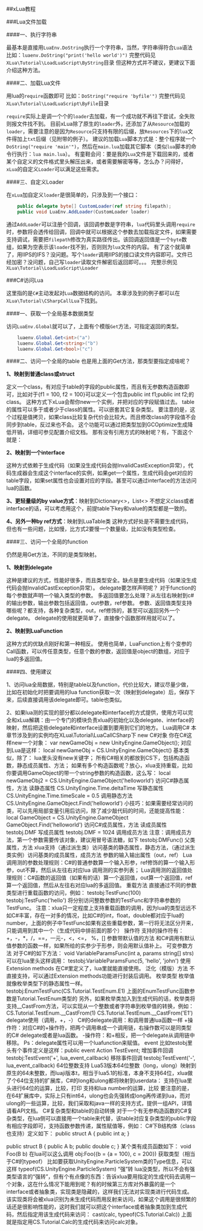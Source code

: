##xLua教程

###Lua文件加载

####一、执行字符串

最基本是直接用`LuaEnv.DoString`执行一个字符串，当然，字符串得符合`Lua`语法
比如：`luaenv.DoString("print('hello world')")`
完整代码见`XLua\Tutorial\LoadLuaScript\ByString`目录
但这种方式并不建议，更建议下面介绍这种方法。

####二、加载Lua文件

用lua的`require`函数即可
比如：`DoString("require 'byfile'")`
完整代码见`XLua\Tutorial\LoadLuaScript\ByFile`目录

`require`实际上是调一个个的`loader`去加载，有一个成功就不再往下尝试，全失败则报文件找不到。
目前xLua除了原生的`loader`外，还添加了从`Resource`加载的`loader`，需要注意的是因为`Resource`只支持有限的后缀，放`Resources`下的`lua`文件得加上`txt`后缀（见附带的例子）。
建议的加载`Lua`脚本方式是：整个程序就一个`DoString("require 'main'")`，然后在`main.lua`加载其它脚本（类似`lua`脚本的命令行执行：`lua main.lua`）。
有童鞋会问：要是我的`Lua`文件是下载回来的，或者某个自定义的文件格式里头解压出来，或者需要解密等等，怎么办？问得好，`xLua`的自定义`Loader`可以满足这些需求。

####三、自定义Loader

在`xLua`加自定义`loader`是很简单的，只涉及到一个接口：

```csharp
    public delegate byte[] CustomLoader(ref string filepath);
    public void LuaEnv.AddLoader(CustomLoader loader)
```

通过`AddLoader`可以注册个回调，该回调参数是字符串，`lua`代码里头调用`require`时，参数将会透传给回调，回调中就可以根据这个参数去加载指定文件，如果需要支持调试，需要把`filepath`修改为真实路径传出。该回调返回值是一个`byte`数组，如果为空表示该`loader`找不到，否则则为`lua`文件的内容。
有了这个就简单了，用IIPS的IFS？没问题。写个`loader`调用IIPS的接口读文件内容即可。文件已经加密？没问题，自己写`loader`读取文件解密后返回即可。。。
完整示例见`XLua\Tutorial\LoadLuaScript\Loader`

###C#访问Lua

这里指的是`C#`主动发起对`Lua`数据结构的访问。
本章涉及到的例子都可以在`XLua\Tutorial\CSharpCallLua`下找到。

####一、获取一个全局基本数据类型

访问`LuaEnv.Global`就可以了，上面有个模版`Get`方法，可指定返回的类型。

```csharp
    luaenv.Global.Get<int>("a")
    luaenv.Global.Get<string>("b")
    luaenv.Global.Get<bool>("c")
```

####二、访问一个全局的table
也是用上面的Get方法，那类型要指定成啥呢？

**1、映射到普通class或struct**

定义一个class，有对应于table的字段的public属性，而且有无参数构造函数即可，比如对于{f1 = 100, f2 = 100}可以定义一个包含public int f1;public int f2;的class。
这种方式下xLua会帮你new一个实例，并把对应的字段赋值过去。
table的属性可以多于或者少于class的属性。可以嵌套其它复杂类型。
要注意的是，这个过程是值拷贝，如果class比较复杂代价会比较大。而且修改class的字段值不会同步到table，反过来也不会。
这个功能可以通过把类型加到GCOptimize生成降低开销，详细可参见配置介绍文档。
那有没有引用方式的映射呢？有，下面这个就是：

**2、映射到一个interface**

这种方式依赖于生成代码（如果没生成代码会抛InvalidCastException异常），代码生成器会生成这个interface的实例，如果get一个属性，生成代码会get对应的table字段，如果set属性也会设置对应的字段。甚至可以通过interface的方法访问lua的函数。

**3、更轻量级的by value方式**：映射到Dictionary<>，List<>
不想定义class或者interface的话，可以考虑用这个，前提table下key和value的类型都是一致的。

**4、另外一种by ref方式**：映射到LuaTable类
这种方式好处是不需要生成代码，但也有一些问题，比如慢，比方式2要慢一个数量级，比如没有类型检查。

####三、访问一个全局的function

仍然是用Get方法，不同的是类型映射。

**1、映射到delegate**

这种是建议的方式，性能好很多，而且类型安全。缺点是要生成代码（如果没生成代码会抛InvalidCastException异常）。
delegate要怎样声明呢？
对于function的每个参数就声明一个输入类型的参数。
多返回值要怎么处理？从左往右映射到c#的输出参数，输出参数包括返回值，out参数，ref参数。
参数、返回值类型支持哪些呢？都支持，各种复杂类型，out，ref修饰的，甚至可以返回另外一个delegate。
delegate的使用就更简单了，直接像个函数那样用就可以了。

**2、映射到LuaFunction**

这种方式的优缺点刚好和第一种相反。
使用也简单，LuaFunction上有个变参的Call函数，可以传任意类型，任意个数的参数，返回值是object的数组，对应于lua的多返回值。

####四、使用建议

1、访问lua全局数据，特别是table以及function，代价比较大，建议尽量少做，比如在初始化时把要调用的lua function获取一次（映射到delegate）后，保存下来，后续直接调用该delegate即可。table也类似。

2、如果lua测的实现的部分都以delegate和interface的方式提供，使用方可以完全和xLua解耦：由一个专门的模块负责xlua的初始化以及delegate、interface的映射，然后把这些delegate和interface设置到要用到它们的地方。
Lua调用C#
本章节涉及到的实例均在XLua\Tutorial\LuaCallCSharp下
new C#对象
你在C#这样new一个对象：
var newGameObj = new UnityEngine.GameObject();
对应到Lua是这样：
local newGameObj = CS.UnityEngine.GameObject()
基本类似，除了：
lua里头没有new关键字；
所有C#相关的都放到CS下，包括构造函数，静态成员属性、方法；
如果有多个构造函数呢？放心，xlua支持重载，比如你要调用GameObject的带一个string参数的构造函数，这么写：
local newGameObj2 = CS.UnityEngine.GameObject('helloworld')
访问C#静态属性，方法
读静态属性
CS.UnityEngine.Time.deltaTime
写静态属性
CS.UnityEngine.Time.timeScale = 0.5
调用静态方法
CS.UnityEngine.GameObject.Find('helloworld')
小技巧：如果需要经常访问的类，可以先用局部变量引用后访问，除了减少敲代码的时间，还能提高性能：
local GameObject = CS.UnityEngine.GameObject
GameObject.Find('helloworld')
访问C#成员属性，方法
读成员属性
testobj.DMF
写成员属性
testobj.DMF = 1024
调用成员方法
注意：调用成员方法，第一个参数需要传该对象，建议用冒号语法糖，如下
testobj:DMFunc()
父类属性，方法
xlua支持（通过派生类）访问基类的静态属性，静态方法，（通过派生类实例）访问基类的成员属性，成员方法
参数的输入输出属性（out，ref）
Lua调用测的参数处理规则：C#的普通参数算一个输入形参，ref修饰的算一个输入形参，out不算，然后从左往右对应lua 调用测的实参列表；
Lua调用测的返回值处理规则：C#函数的返回值（如果有的话）算一个返回值，out算一个返回值，ref算一个返回值，然后从左往右对应lua的多返回值。
重载方法
直接通过不同的参数类型进行重载函数的访问，例如：
testobj:TestFunc(100)
testobj:TestFunc('hello')
将分别访问整数参数的TestFunc和字符串参数的TestFunc。
注意：xlua只一定程度上支持重载函数的调用，因为lua的类型远远不如C#丰富，存在一对多的情况，比如C#的int，float，double都对应于lua的number，上面的例子中TestFunc如果有这些重载参数，第一行将无法区分开来，只能调用到其中一个（生成代码中排前面的那个）
操作符
支持的操作符有：+，-，*，/，==，一元-，<，<=， %，[]
参数带默认值的方法
和C#调用有默认值参数的函数一样，如果所给的实参少于形参，则会用默认值补上。
可变参数方法
对于C#的如下方法：
void VariableParamsFunc(int a, params string[] strs)
可以在lua里头这样调用：
testobj:VariableParamsFunc(5, 'hello', 'john')
使用Extension methods
在C#里定义了，lua里就能直接使用。
泛化（模版）方法
不直接支持，可以通过Extension methods功能进行封装后调用。
枚举类型
枚举值就像枚举类型下的静态属性一样。
testobj:EnumTestFunc(CS.Tutorial.TestEnum.E1)
上面的EnumTestFunc函数参数是Tutorial.TestEnum类型的
另外，如果枚举类加入到生成代码的话，枚举类将支持__CastFrom方法，可以实现从一个整数或者字符串到枚举值的转换，例如：
CS.Tutorial.TestEnum.__CastFrom(1)
CS.Tutorial.TestEnum.__CastFrom('E1')
delegate使用（调用，+，-）
C#的delegate调用：和调用普通lua函数一样
+操作符：对应C#的+操作符，把两个调用串成一个调用链，右操作数可以是同类型的C# delegate或者是lua函数。
-操作符：和+相反，把一个delegate从调用链中移除。
Ps：delegate属性可以用一个luafunction来赋值。
event
比如testobj里头有个事件定义是这样：public event Action TestEvent;
增加事件回调
testobj:TestEvent('+', lua_event_callback)
移除事件回调
testobj:TestEvent('-', lua_event_callback)
64位整数支持
Lua53版本64位整数（long，ulong）映射到原生的64未整数，而luaji版本t，相当于lua5.1的标准，本身不支持64位，xlua做了个64位支持的扩展库，C#的long和ulong都将映射到userdata：
支持在lua里头进行64位的运算，比较，打印
支持和lua number的运算，比较
要注意的是，在64扩展库中，实际上只有int64，ulong也会先强转成long再传递到lua，而对ulong的一些运算，比较，我们采取和java一样的支持方式，提供一组API，详情请看API文档。
C#复杂类型和table的自动转换
对于一个有无参构造函数的C#复杂类型，在lua侧可以直接用一个table来代替，该table对应复杂类型的public字段有相应字段即可，支持函数参数传递，属性赋值等，例如：
C#下B结构体（class也支持）定义如下：
public struct A
{
    public int a;
}

public struct B
{
    public A b;
    public double c;
}
某个类有成员函数如下：
void Foo(B b)
在lua可以这么调用
obj:Foo({b = {a = 100}, c = 200})
获取类型（相当于C#的typeof）
比如要获取UnityEngine.ParticleSystem类的Type信息，可以这样
typeof(CS.UnityEngine.ParticleSystem)
“强”转
lua没类型，所以不会有强类型语言的“强转”，但有个有点像的东西：告诉xlua要用指定的生成代码去调用一个对象，这在什么情况下能用到呢？有的时候第三方库对外暴露的是一个interface或者抽象类，实现类是隐藏的，这样我们无法对实现类进行代码生成。该实现类将会被xlua识别为未生成代码而用反射来访问，如果这个调用是很频繁的话还是很影响性能的，这时我们就可以把这个interface或者抽象类加到生成代码，然后指定用该生成代码来访问：
cast(calc, typeof(CS.Tutorial.Calc))
上面就是指定用CS.Tutorial.Calc的生成代码来访问calc对象。

